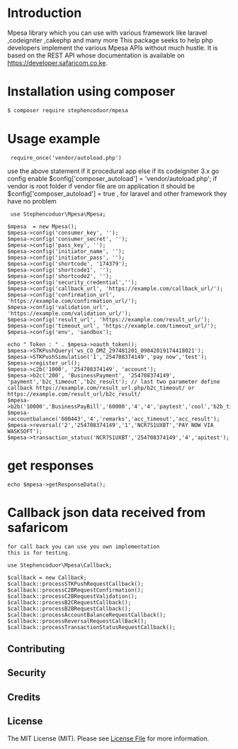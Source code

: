 # Introduction
Mpesa library which you can use with various framework like laravel ,codeigniter ,cakephp and many more
This package seeks to help php developers implement the various Mpesa APIs without much hustle. It is based on the REST API whose documentation is available on https://developer.safaricom.co.ke.

#  Installation using composer
``` bash
$ composer require stephencoduor/mpesa
```

#  Usage example

     require_once('vendor/autoload.php')
  use the above statement if it procedural app else if its codeigniter 3.x go config enable $config['composer_autoload'] = 'vendor/autoload.php'; 
  if vendor is root folder if vendor file are on application it should be $config['composer_autoload'] = true ,
  for laravel and other framework they have no problem
     
     use Stephencoduor\Mpesa\Mpesa;

    $mpesa  = new Mpesa();
    $mpesa->config('consumer_key', '');
    $mpesa->config('consumer_secret', '');
    $mpesa->config('pass_key', '');
    $mpesa->config('initiator_name', '');
    $mpesa->config('initiator_pass', '');
    $mpesa->config('shortcode', '174379');
    $mpesa->config('shortcode1', '');
    $mpesa->config('shortcode2', '');
    $mpesa->config('security_credential','');
    $mpesa->config('callback_url', 'https://example.com/callback_url/');
    $mpesa->config('confirmation_url', 'https://example.com/confirmation_url/');
    $mpesa->config('validation_url', 'https://example.com/validation_url/');
    $mpesa->config('result_url', 'https://example.com/result_url/'); 
    $mpesa->config('timeout_url', 'https://example.com/timeout_url/');
    $mpesa->config('env', 'sandbox');
    
    echo " Token : " . $mpesa->oauth_token();
    $mpesa->STKPushQuery('ws_CO_DMZ_297481201_09042019174418021');
    $mpesa->STKPushSimulation('1','254708374149','pay now','test');
    $mpesa->register_url(); 
    $mpesa->c2b('1000', '254708374149', 'account');
    $mpesa->b2c('200', 'BusinessPayment', '254708374149', 'payment','b2c_timeout','b2c_result'); // last two parameter define callback https://example.com/result_url.php/b2c_timeout/ or https://example.com/result_url/b2c_result/
    $mpesa->b2b('10000','BusinessPayBill','60000','4','4','paytest','cool','b2b_timeout','b2b_result');
    $mpesa->accountbalance('600443','4','remarks','acc_timeout','acc_result');
    $mpesa->reversal('2','254708374149','1','NCR7S1UXBT','PAY NOW VIA WASKSOFT');
    $mpesa->transaction_status('NCR7S1UXBT','254708374149','4','apitest');
    
 # get responses
    echo $mpesa->getResponseData();
    
# Callback json data received from safaricom
    for call back you can use you own implementation 
    this is for testing.
    
    use Stephencoduor\Mpesa\Callback;

    $callback = new Callback;
    $callback::processSTKPushRequestCallback();
    $callback::processC2BRequestConfirmation();
    $callback::processC2BRequestValidation();
    $callback::processB2CRequestCallback();
    $callback::processB2BRequestCallback();
    $callback::processAccountBalanceRequestCallback();
    $callback::processReversalRequestCallBack();
    $callback::processTransactionStatusRequestCallback();

    
  ## Contributing



## Security


## Credits


## License

The MIT License (MIT). Please see [License File](LICENSE.md) for more information.
